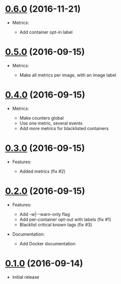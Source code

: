 # [0.6.0](https://github.com/camptocamp/upkick/releases/tag/0.5.0) (2016-11-21)

* Metrics:

  - Add container opt-in label

# [0.5.0](https://github.com/camptocamp/upkick/releases/tag/0.5.0) (2016-09-15)

* Metrics:

  - Make all metrics per image, with an image label

# [0.4.0](https://github.com/camptocamp/upkick/releases/tag/0.4.0) (2016-09-15)

* Metrics:

  - Make counters global
  - Use one metric, several events
  - Add more metrics for blacklisted containers

# [0.3.0](https://github.com/camptocamp/upkick/releases/tag/0.3.0) (2016-09-15)

* Features:

  - Added metrics (fix #2)

# [0.2.0](https://github.com/camptocamp/upkick/releases/tag/0.2.0) (2016-09-15)

* Features:

  - Add -w|--warn-only flag
  - Add per-container opt-out with labels (fix #1)
  - Blacklist critical known tags (fix #3)

* Documentation:

  - Add Docker documentation

# [0.1.0](https://github.com/camptocamp/upkick/releases/tag/0.1.0) (2016-09-14)

* Initial release
